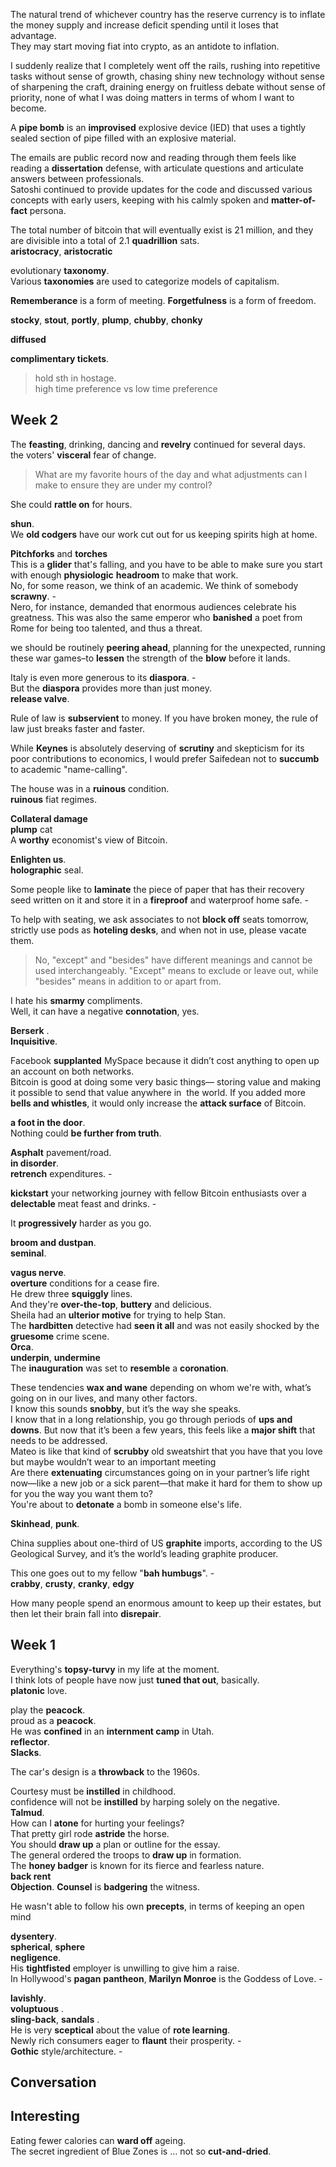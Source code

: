 
The natural trend of whichever country has the reserve currency is to inflate the money supply and increase deficit spending until it loses that advantage.  
They may start moving fiat into crypto, as an antidote to inflation.  


I suddenly realize that I completely went off the rails, rushing into repetitive tasks without sense of growth, chasing shiny new technology without sense of sharpening the craft, draining energy on fruitless debate without sense of priority, none of what I was doing matters in terms of whom I want to become.  

A **pipe bomb** is an **improvised** explosive device (IED) that uses a tightly sealed section of pipe filled with an explosive material.  


The emails are public record now and reading through them feels like reading a **dissertation** defense, with articulate questions and articulate answers between professionals.  
Satoshi continued to provide updates for the code and discussed various concepts with early users, keeping with his calmly spoken and **matter-of-fact** persona.  

The total number of bitcoin that will eventually exist is 21 million, and they are divisible into a total of 2.1 **quadrillion** sats.  
**aristocracy**, **aristocratic**  

evolutionary **taxonomy**.  
Various **taxonomies** are used to categorize models of capitalism.  

**Rememberance** is a form of meeting. **Forgetfulness** is a form of freedom.  

**stocky**, **stout**, **portly**, **plump**, **chubby**, **chonky**   

**diffused**  

**complimentary tickets**.  

> hold sth in hostage.  
> high time preference vs low time preference  

## Week 2  

The **feasting**, drinking, dancing and **revelry** continued for several days.  
the voters' **visceral** fear of change.  

> What are my favorite hours of the day and what adjustments can I make to ensure they are under my control?  

She could **rattle on** for hours.  

**shun**.  
We **old codgers** have our work cut out for us keeping spirits high at home.  

**Pitchforks** and **torches**  
This is a **glider** that's falling, and you have to be able to make sure you start with enough **physiologic** **headroom** to make that work.  
No, for some reason, we think of an academic. We think of somebody **scrawny**. -  
Nero, for instance, demanded that enormous audiences celebrate his greatness. This was also the same emperor who **banished** a poet from Rome for being too talented, and thus a threat.  

we should be routinely **peering ahead**, planning for the unexpected, running these war games–to **lessen** the strength of the **blow** before it lands.  

Italy is even more generous to its **diaspora**. -  
But the **diaspora** provides more than just money.  
**release valve**.  

Rule of law is **subservient** to money. If you have broken money, the rule of law just breaks faster and faster.  


While **Keynes** is absolutely deserving of **scrutiny** and skepticism for its poor contributions to economics, I would prefer Saifedean not to **succumb** to academic "name-calling".  

The house was in a **ruinous** condition.  
**ruinous** fiat regimes.  

**Collateral damage**  
**plump** cat  
A **worthy** economist's view of Bitcoin.  

**Enlighten us**.  
**holographic** seal.  

Some people like to **laminate** the piece of paper that has their recovery seed written on it and store it in a **fireproof** and waterproof home safe. -  


To help with seating, we ask associates to not **block off** seats tomorrow, strictly use pods as **hoteling desks**, and when not in use, please vacate them.  

> No, "except" and "besides" have different meanings and cannot be used interchangeably. "Except" means to exclude or leave out, while "besides" means in addition to or apart from.  


I hate his **smarmy** compliments.  
Well, it can have a negative **connotation**, yes.  

**Berserk** .  
**Inquisitive**.  


Facebook **supplanted** MySpace because it didn’t cost anything to open up an account on both networks.  
Bitcoin is good at doing some very basic things— storing value and making it possible to send that value anywhere in  the world. If you added more **bells and whistles**, it would only increase the **attack surface** of Bitcoin.  

**a foot in the door**.  
Nothing could **be further from truth**.  

**Asphalt** pavement/road.  
**in disorder**.  
**retrench** expenditures. -  

**kickstart** your networking journey with fellow Bitcoin enthusiasts over a **delectable** meat feast and drinks. -  

It **progressively** harder as you go.  

**broom and dustpan**.  
**seminal**.  

**vagus nerve**.  
**overture** conditions for a cease fire.  
He drew three **squiggly** lines.  
And they're **over-the-top**, **buttery** and delicious.  
Sheila had an **ulterior motive** for trying to help Stan.  
The **hardbitten** detective had **seen it all** and was not easily shocked by the **gruesome** crime scene.  
**Orca**.  
**underpin**, **undermine**  
The **inauguration** was set to **resemble** a **coronation**.  

These tendencies **wax and wane** depending on whom we're with, what’s going on in our lives, and many other factors.  
I know this sounds **snobby**, but it’s the way she speaks.  
I know that in a long relationship, you go through periods of **ups and downs**. But now that it’s been a few years, this feels like a **major shift** that needs to be addressed.  
Mateo is like that kind of **scrubby** old sweatshirt that you have that you love but maybe wouldn’t wear to an important meeting  
Are there **extenuating** circumstances going on in your partner’s life right now—like a new job or a sick parent—that make it hard for them to show up for you the way you want them to?  
You're about to **detonate** a bomb in someone else's life.  

**Skinhead**, **punk**.  

China supplies about one-third of US **graphite** imports, according to the US Geological Survey, and it’s the world’s leading graphite producer.  

This one goes out to my fellow "**bah humbugs**". -  
**crabby**, **crusty**, **cranky**, **edgy**  

How many people spend an enormous amount to keep up their estates, but then let their brain fall into **disrepair**.  

## Week 1  

Everything's **topsy-turvy** in my life at the moment.  
I think lots of people have now just **tuned that out**, basically.  
**platonic** love.  

play the **peacock**.  
proud as a **peacock**.  
He was **confined** in an **internment camp** in Utah.  
**reflector**.  
**Slacks**.  

The car's design is a **throwback** to the 1960s.  

Courtesy must be **instilled** in childhood.  
confidence will not be **instilled** by harping solely on the negative.  
**Talmud**.  
How can I **atone** for hurting your feelings?  
That pretty girl rode **astride** the horse.  
You should **draw up** a plan or outline for the essay.  
The general ordered the troops to **draw up** in formation.  
The **honey badger** is known for its fierce and fearless nature.  
**back rent**  
**Objection**. **Counsel** is **badgering** the witness.  


He wasn't able to follow his own **precepts**, in terms of keeping an open mind  

**dysentery**.  
**spherical**, **sphere**  
**negligence**.  
His **tightfisted** employer is unwilling to give him a raise.  
In Hollywood's **pagan** **pantheon**, **Marilyn Monroe** is the Goddess of Love. -  

**lavishly**.  
**voluptuous** .  
**sling-back**, **sandals** .  
He is very **sceptical** about the value of **rote learning**.  
Newly rich consumers eager to **flaunt** their prosperity. -  
**Gothic** style/architecture. -  

## Conversation  


## Interesting  

Eating fewer calories can **ward off** ageing.  
The secret ingredient of Blue Zones is … not so **cut-and-dried**.  

